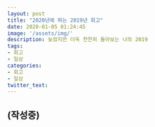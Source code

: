 ```yaml
---
layout: post
title: "2020년에 하는 2019년 회고"
date: 2020-01-05 01:24:45
image: '/assets/img/'
description: 늦었지만 더욱 찬찬히 돌아보는 나의 2019
tags:
- 회고
- 일상
categories:
- 회고
- 일상
twitter_text:
---
```

## (작성중)